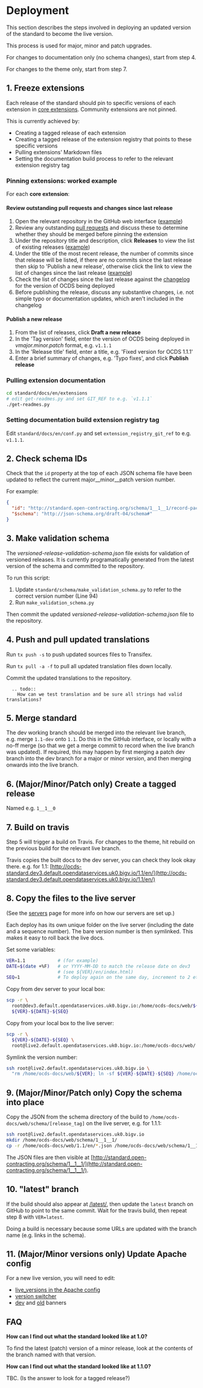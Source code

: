 # Deployment

This section describes the steps involved in deploying an updated version of the standard to become the live version.

This process is used for major, minor and patch upgrades.

For changes to documentation only (no schema changes), start from step 4.

For changes to the theme only, start from step 7.

## 1. Freeze extensions

Each release of the standard should pin to specific versions of each extension in [core extensions](http://standard.open-contracting.org/latest/en/extensions/#core-extensions). Community extensions are not pinned.

This is currently achieved by:

* Creating a tagged release of each extension
* Creating a tagged release of the extension registry that points to these specific versions
* Pulling extensions' Markdown files
* Setting the documentation build process to refer to the relevant extension registry tag

### Pinning extensions: worked example

For each **core extension**:

#### Review outstanding pull requests and changes since last release

1. Open the relevant repository in the GitHub web interface ([example](https://github.com/open-contracting/ocds_lots_extension))
1. Review any outstanding [pull requests](https://github.com/open-contracting/ocds_lots_extension/pulls) and discuss these to determine whether they should be merged before pinning the extension
1. Under the repository title and description, click **Releases** to view the list of existing releases ([example](https://github.com/open-contracting/ocds_lots_extension/releases))
1. Under the title of the most recent release, the number of commits since that release will be listed, if there are no commits since the last release then skip to 'Publish a new release', otherwise click the link to view the list of changes since the last release ([example](https://github.com/open-contracting/ocds_lots_extension/compare/v1.1...master))
1. Check the list of changes since the last release against the [changelog](http://standard.open-contracting.org/latest/en/schema/changelog/#changelog) for the version of OCDS being deployed
1. Before publishing the release, discuss any substantive changes, i.e. not simple typo or documentation updates, which aren't included in the changelog

#### Publish a new release

1. From the list of releases, click **Draft a new release**
1. In the 'Tag version' field, enter the version of OCDS being deployed in _vmajor.minor.patch_ format, e.g. `v1.1.1`
1. In the 'Release title' field, enter a title, e.g. 'Fixed version for OCDS 1.1.1'
1. Enter a brief summary of changes, e.g. 'Typo fixes', and click **Publish release**

### Pulling extension documentation

```bash
cd standard/docs/en/extensions
# edit get-readmes.py and set GIT_REF to e.g. `v1.1.1`
./get-readmes.py
```

### Setting documentation build extension registry tag

Edit `standard/docs/en/conf.py` and set `extension_registry_git_ref` to e.g. `v1.1.1`.

## 2. Check schema IDs

Check that the `id` property at the top of each JSON schema file have been updated to reflect the current major__minor__patch version number.

For example:

```json
{
  "id": "http://standard.open-contracting.org/schema/1__1__1/record-package-schema.json",
  "$schema": "http://json-schema.org/draft-04/schema#"
}
```

## 3. Make validation schema

The _versioned-release-validation-schema.json_ file exists for validation of versioned releases. It is currently programatically generated from the latest version of the schema and committed to the repository.

To run this script:

1. Update `standard/schema/make_validation_schema.py` to refer to the correct version number (Line 94)
1. Run `make_validation_schema.py`

Then commit the updated _versioned-release-validation-schema.json_ file to the repository.

## 4. Push and pull updated translations

Run `tx push -s` to push updated sources files to Transifex.

Run `tx pull -a -f` to pull all updated translation files down locally.

Commit the updated translations to the repository.

```eval_rst
  .. todo::
    How can we test translation and be sure all strings had valid translations?
```

## 5. Merge standard

The dev working branch should be merged into the relevant live branch, e.g. merge `1.1-dev` onto `1.1`. Do this in the GitHub interface, or locally with a no-ff merge (so that we get a merge commit to record when the live branch was updated). If required, this may happen by first merging a patch dev branch into the dev branch for a major or minor version, and then merging onwards into the live branch.

## 6. (Major/Minor/Patch only) Create a tagged release

Named e.g. `1__1__0`

## 7. Build on travis

Step 5 will trigger a build on Travis. For changes to the theme, hit rebuild on the previous build for the relevant live branch.

Travis copies the built docs to the dev server, you can check they look okay there. e.g. for 1.1:
[http://ocds-standard.dev3.default.opendataservices.uk0.bigv.io/1.1/en/](http://ocds-standard.dev3.default.opendataservices.uk0.bigv.io/1.1/en/)

## 8. Copy the files to the live server

(See the [servers](../servers) page for more info on how our servers are set up.)

Each deploy has its own unique folder on the live server (including the date and a sequence number). The bare version number is then symlinked. This makes it easy to roll back the live docs.

Set some variables:

```bash
VER=1.1            # (for example)
DATE=$(date +%F)   # or YYYY-MM-DD to match the release date on dev3
                   # (see ${VER}/en/index.html)
SEQ=1              # To deploy again on the same day, increment to 2 etc
```

Copy from dev server to your local box:

```bash
scp -r \
  root@dev3.default.opendataservices.uk0.bigv.io:/home/ocds-docs/web/${VER} \
  ${VER}-${DATE}-${SEQ}
```

Copy from your local box to the live server:

```bash
scp -r \
  ${VER}-${DATE}-${SEQ} \
  root@live2.default.opendataservices.uk0.bigv.io:/home/ocds-docs/web/
```

Symlink the version number:

```bash
ssh root@live2.default.opendataservices.uk0.bigv.io \
  "rm /home/ocds-docs/web/${VER}; ln -sf ${VER}-${DATE}-${SEQ} /home/ocds-docs/web/${VER}"
```

## 9. (Major/Minor/Patch only) Copy the schema into place

Copy the JSON from the schema directory of the build to `/home/ocds-docs/web/schema/[release_tag]` on the live server, e.g. for 1.1.1:

```bash
ssh root@live2.default.opendataservices.uk0.bigv.io
mkdir /home/ocds-docs/web/schema/1__1__1/
cp -r /home/ocds-docs/web/1.1/en/*.json /home/ocds-docs/web/schema/1__1__1/
```

The JSON files are then visible at [http://standard.open-contracting.org/schema/1__1__1/](http://standard.open-contracting.org/schema/1__1__1/).

## 10. "latest" branch

If the build should also appear at [/latest/](http://standard.open-contracting.org/latest/), then update the `latest` branch on GitHub to point to the same commit. Wait for the travis build, then repeat step 8 with `VER=latest`.

Doing a build is necessary because some URLs are updated with the branch name (e.g. links in the schema).

## 11. (Major/Minor versions only)  Update Apache config

For a new live version, you will need to edit:

* [live_versions in the Apache config](https://github.com/OpenDataServices/opendataservices-deploy/blob/master/salt/apache/ocds-docs-live.conf#L16)
* [version switcher](https://github.com/OpenDataServices/opendataservices-deploy/blob/master/salt/ocds-docs/includes/version-options.html)
* [dev](https://github.com/OpenDataServices/opendataservices-deploy/blob/master/salt/ocds-docs/includes/banner_dev.html) and [old](https://github.com/OpenDataServices/opendataservices-deploy/blob/master/salt/ocds-docs/includes/banner_old.html) banners

## FAQ

**How can I find out what the standard looked like at 1.0?**

To find the latest (patch) version of a minor release, look at the contents of the branch named with that version.

**How can I find out what the standard looked like at 1.1.0?**

TBC. (Is the answer to look for a tagged release?)
